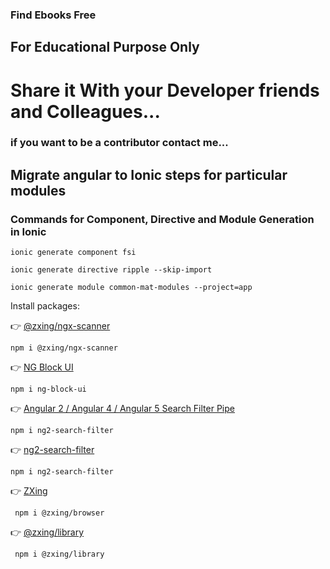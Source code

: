 ### Find Ebooks Free 
## For Educational Purpose Only
# Share it With your Developer friends and Colleagues...
### if you want to be a contributor contact me...

## Migrate angular to Ionic steps for particular modules

### Commands for Component, Directive and Module Generation in Ionic
```
ionic generate component fsi

ionic generate directive ripple --skip-import

ionic generate module common-mat-modules --project=app

```

Install packages:

👉 [@zxing/ngx-scanner](https://www.npmjs.com/package/@zxing/ngx-scanner/v/3.9.0)
``` 
npm i @zxing/ngx-scanner
```
👉  [NG Block UI](https://www.npmjs.com/package/ng-block-ui)
```
npm i ng-block-ui
```
👉 [Angular 2 / Angular 4 / Angular 5 Search Filter Pipe](https://www.npmjs.com/package/ng2-search-filter) 
```
npm i ng2-search-filter
```

👉 [ng2-search-filter](https://www.npmjs.com/package/ng2-search-filter)
```
npm i ng2-search-filter
```

👉 [ZXing](https://www.npmjs.com/package/@zxing/browser)

```
 npm i @zxing/browser
```

👉 [@zxing/library](https://www.npmjs.com/package/@zxing/library)

```
 npm i @zxing/library
```
